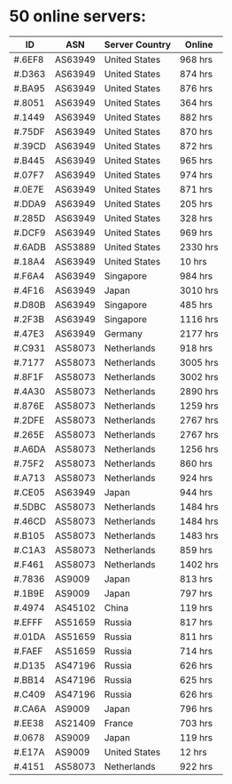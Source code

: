 # 50 online servers:

| ID | ASN | Server Country | Online |
| ------ | ------ | ------ | ------ |
| #.6EF8 | AS63949 | United States | 968 hrs |
| #.D363 | AS63949 | United States | 874 hrs |
| #.BA95 | AS63949 | United States | 876 hrs |
| #.8051 | AS63949 | United States | 364 hrs |
| #.1449 | AS63949 | United States | 882 hrs |
| #.75DF | AS63949 | United States | 870 hrs |
| #.39CD | AS63949 | United States | 872 hrs |
| #.B445 | AS63949 | United States | 965 hrs |
| #.07F7 | AS63949 | United States | 974 hrs |
| #.0E7E | AS63949 | United States | 871 hrs |
| #.DDA9 | AS63949 | United States | 205 hrs |
| #.285D | AS63949 | United States | 328 hrs |
| #.DCF9 | AS63949 | United States | 969 hrs |
| #.6ADB | AS53889 | United States | 2330 hrs |
| #.18A4 | AS63949 | United States | 10 hrs |
| #.F6A4 | AS63949 | Singapore | 984 hrs |
| #.4F16 | AS63949 | Japan | 3010 hrs |
| #.D80B | AS63949 | Singapore | 485 hrs |
| #.2F3B | AS63949 | Singapore | 1116 hrs |
| #.47E3 | AS63949 | Germany | 2177 hrs |
| #.C931 | AS58073 | Netherlands | 918 hrs |
| #.7177 | AS58073 | Netherlands | 3005 hrs |
| #.8F1F | AS58073 | Netherlands | 3002 hrs |
| #.4A30 | AS58073 | Netherlands | 2890 hrs |
| #.876E | AS58073 | Netherlands | 1259 hrs |
| #.2DFE | AS58073 | Netherlands | 2767 hrs |
| #.265E | AS58073 | Netherlands | 2767 hrs |
| #.A6DA | AS58073 | Netherlands | 1256 hrs |
| #.75F2 | AS58073 | Netherlands | 860 hrs |
| #.A713 | AS58073 | Netherlands | 924 hrs |
| #.CE05 | AS63949 | Japan | 944 hrs |
| #.5DBC | AS58073 | Netherlands | 1484 hrs |
| #.46CD | AS58073 | Netherlands | 1484 hrs |
| #.B105 | AS58073 | Netherlands | 1483 hrs |
| #.C1A3 | AS58073 | Netherlands | 859 hrs |
| #.F461 | AS58073 | Netherlands | 1402 hrs |
| #.7836 | AS9009 | Japan | 813 hrs |
| #.1B9E | AS9009 | Japan | 797 hrs |
| #.4974 | AS45102 | China | 119 hrs |
| #.EFFF | AS51659 | Russia | 817 hrs |
| #.01DA | AS51659 | Russia | 811 hrs |
| #.FAEF | AS51659 | Russia | 714 hrs |
| #.D135 | AS47196 | Russia | 626 hrs |
| #.BB14 | AS47196 | Russia | 625 hrs |
| #.C409 | AS47196 | Russia | 626 hrs |
| #.CA6A | AS9009 | Japan | 796 hrs |
| #.EE38 | AS21409 | France | 703 hrs |
| #.0678 | AS9009 | Japan | 119 hrs |
| #.E17A | AS9009 | United States | 12 hrs |
| #.4151 | AS58073 | Netherlands | 922 hrs |

